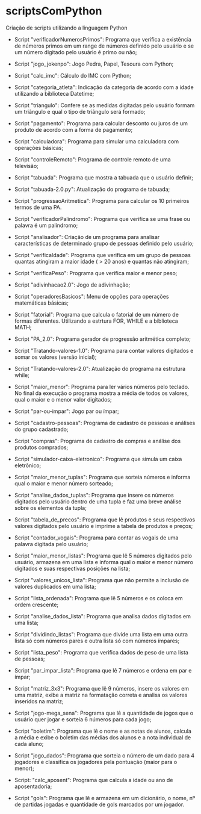 # scriptsComPython
 Criação de scripts utilizando a linguagem Python
 
 - Script "verificadorNumerosPrimos": Programa que verifica a existência de números primos em um range de números definido pelo usuário e se um número digitado pelo usuário é primo ou não;
 
 - Script "jogo_jokenpo": Jogo Pedra, Papel, Tesoura com Python; 

 - Script "calc_imc": Cálculo do IMC com Python;

 - Script "categoria_atleta": Indicação da categoria de acordo com a idade utilizando a biblioteca Datetime;

 - Script "triangulo": Confere se as medidas digitadas pelo usuário formam um triângulo e qual o tipo de triângulo será formado;

 - Script "pagamento": Programa para calcular desconto ou juros de um produto de acordo com a forma de pagamento;

 - Script "calculadora": Programa para simular uma calculadora com operações básicas;

 - Script "controleRemoto": Programa de controle remoto de uma televisão;

 - Script "tabuada": Programa que mostra a tabuada que o usuário definir;

 - Script "tabuada-2.0.py": Atualização do programa de tabuada;

 - Script "progressaoAritmetica": Programa para calcular os 10 primeiros termos de uma PA.

 - Script "verificadorPalindromo": Programa que verifica se uma frase ou palavra é um palíndromo;

 - Script "analisador": Criação de um programa para analisar características de determinado grupo de pessoas definido pelo usuário;
 
 - Script "verificaIdade": Programa que verifica em um grupo de pessoas quantas atingiram a maior idade ( > 20 anos) e quantas não atingiram;
 
 - Script "verificaPeso": Programa que verifica maior e menor peso;
 
 - Script "adivinhacao2.0": Jogo de adivinhação;

 - Script "operadoresBasicos": Menu de opções para operações matemáticas básicas;

 - Script "fatorial": Programa que calcula o fatorial de um número de formas diferentes. Utilizando a estrtura FOR, WHILE e a biblioteca MATH;

 - Script "PA_2.0": Programa gerador de progressão aritmética completo;

 - Script "Tratando-valores-1.0": Programa para contar valores digitados e somar os valores (versão inicial);

 - Script "Tratando-valores-2.0": Atualização do programa na estrutura while;

 - Script "maior_menor": Programa para ler vários números pelo teclado. No final da execução o programa mostra a média de todos os valores, qual o maior e o menor valor digitados;

 - Script "par-ou-impar": Jogo par ou ímpar;
 
 - Script "cadastro-pessoas": Programa de cadastro de pessoas e análises do grupo cadastrado;
 
 - Script "compras": Programa de cadastro de compras e análise dos produtos comprados;

 - Script "simulador-caixa-eletronico": Programa que simula um caixa eletrônico;

 - Script "maior_menor_tuplas": Programa que sorteia números e informa qual o maior e menor número sorteado;

 - Script "analise_dados_tuplas": Programa que insere os números digitados pelo usuário dentro de uma tupla e faz uma breve análise sobre os elementos da tupla;

 - Script "tabela_de_precos": Programa que lê produtos e seus respectivos valores digitados pelo usuário e imprime a tabela de produtos e preços;

 - Script "contador_vogais": Programa para contar as vogais de uma palavra digitada pelo usuário;

 - Script "maior_menor_listas": Programa que lê 5 números digitados pelo usuário, armazena em uma lista e informa qual o maior e menor número digitados e suas respectivas posições na lista;

 - Script "valores_unicos_lista": Programa que não permite a inclusão de valores duplicados em uma lista;

 - Script "lista_ordenada": Programa que lê 5 números e os coloca em ordem crescente;

 - Script "analise_dados_lista": Programa que analisa dados digitados em uma lista;

 - Script "dividindo_listas": Programa que divide uma lista em uma outra lista só com números pares e outra lista só com números ímpares;

 - Script "lista_peso": Programa que verifica dados de peso de uma lista de pessoas;

 - Script "par_impar_lista": Programa que lê 7 números e ordena em par e ímpar;

 - Script "matriz_3x3": Programa que lê 9 números, insere os valores em uma matriz, exibe a matriz na formatação correta e analisa os valores inseridos na matriz;

 - Script "jogo-mega_sena": Programa que lê a quantidade de jogos que o usuário quer jogar e sorteia 6 números para cada jogo;

 - Script "boletim": Programa que lê o nome e as notas de alunos, calcula a média e exibe o boletim das médias dos alunos e a nota individual de cada aluno;

 - Script "jogo_dados": Programa que sorteia o número de um dado para 4 jogadores e classifica os jogadores pela pontuação (maior para o menor);

 - Script: "calc_aposent": Programa que calcula a idade ou ano de aposentadoria;

 - Script "gols": Programa que lê e armazena em um dicionário, o nome, nº de partidas jogadas e quantidade de gols marcados por um jogador.

